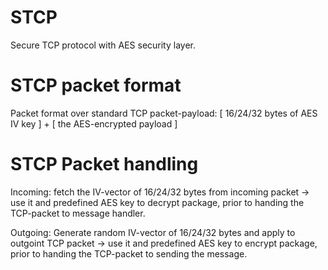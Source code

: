 # STCP
Secure TCP protocol with AES security layer.

# STCP packet format

Packet format over standard TCP packet-payload: [ 16/24/32 bytes of AES IV key ] + [ the AES-encrypted payload ]

# STCP Packet handling

Incoming: fetch the IV-vector of 16/24/32 bytes from incoming packet -> use it and predefined AES key to decrypt package, prior to handing the TCP-packet to message handler.

Outgoing: Generate random IV-vector of 16/24/32 bytes and apply to outgoint TCP packet -> use it and predefined AES key to encrypt package, prior to handing the TCP-packet to sending the message.



